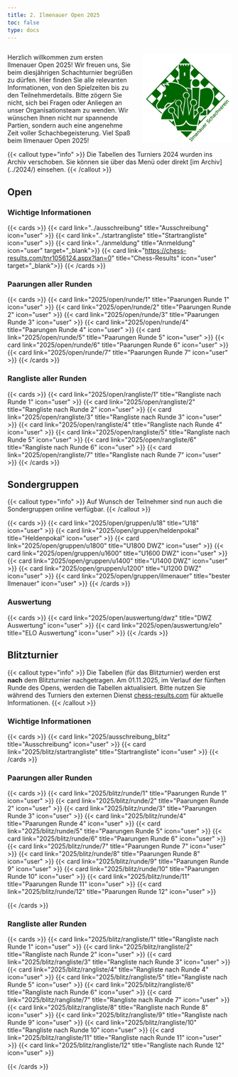 ```yaml
---
title: 2. Ilmenauer Open 2025
toc: false
type: docs
---
```


<style>
  @media (max-width: 600px) {
    .desktop-only {
      display: none;
    }
  }
</style>

<div style="display: flex; align-items: center;">
  <div style="flex: 1; padding-right: 20px;">
    <p>Herzlich willkommen zum ersten Ilmenauer Open 2025! Wir freuen uns, Sie beim diesjährigen Schachturnier begrüßen zu dürfen. Hier finden Sie alle relevanten Informationen, von den Spielzeiten bis zu den Teilnehmerdetails. Bitte zögern Sie nicht, sich bei Fragen oder Anliegen an unser Organisationsteam zu wenden. Wir wünschen Ihnen nicht nur spannende Partien, sondern auch eine angenehme Zeit voller Schachbegeisterung. Viel Spaß beim Ilmenauer Open 2025!</p>
  </div>
  <div style="flex-shrink: 0;">
    <img src="/IlmenauerSV.png" alt="Ilmenauer Schachverein Logo" style="max-width: 200px;" class="desktop-only">
  </div>
</div>
{{< callout type="info" >}}
Die Tabellen des Turniers 2024 wurden ins Archiv verschoben. Sie können sie über das Menü oder direkt  [im Archiv](../2024/) einsehen.
{{< /callout >}}

## Open

### Wichtige Informationen

{{< cards >}}
{{< card link="../ausschreibung" title="Ausschreibung" icon="user" >}}
{{< card link="../startrangliste" title="Startrangliste" icon="user" >}}
{{< card link="../anmeldung" title="Anmeldung" icon="user" target="_blank">}}
{{< card link="https://chess-results.com/tnr1056124.aspx?lan=0" title="Chess-Results" icon="user" target="_blank">}}
{{< /cards >}}

### Paarungen aller Runden

{{< cards >}}
{{< card link="2025/open/runde/1" title="Paarungen Runde 1" icon="user" >}}
{{< card link="2025/open/runde/2" title="Paarungen Runde 2" icon="user" >}}
{{< card link="2025/open/runde/3" title="Paarungen Runde 3" icon="user" >}}
{{< card link="2025/open/runde/4" title="Paarungen Runde 4" icon="user" >}}
{{< card link="2025/open/runde/5" title="Paarungen Runde 5" icon="user" >}}
{{< card link="2025/open/runde/6" title="Paarungen Runde 6" icon="user" >}}
{{< card link="2025/open/runde/7" title="Paarungen Runde 7" icon="user" >}}
{{< /cards >}}

### Rangliste aller Runden

{{< cards >}}
{{< card link="2025/open/rangliste/1" title="Rangliste nach Runde 1" icon="user" >}}
{{< card link="2025/open/rangliste/2" title="Rangliste nach Runde 2" icon="user" >}}
{{< card link="2025/open/rangliste/3" title="Rangliste nach Runde 3" icon="user" >}}
{{< card link="2025/open/rangliste/4" title="Rangliste nach Runde 4" icon="user" >}}
{{< card link="2025/open/rangliste/5" title="Rangliste nach Runde 5" icon="user" >}}
{{< card link="2025/open/rangliste/6" title="Rangliste nach Runde 6" icon="user" >}}
{{< card link="2025/open/rangliste/7" title="Rangliste nach Runde 7" icon="user" >}}
{{< /cards >}}

## Sondergruppen

{{< callout type="info" >}}
Auf Wunsch der Teilnehmer sind nun auch die Sondergruppen online verfügbar.
{{< /callout >}}

{{< cards >}}
{{< card link="2025/open/gruppen/u18" title="U18" icon="user" >}}
{{< card link="2025/open/gruppen/heldenpokal" title="Heldenpokal" icon="user" >}}
{{< card link="2025/open/gruppen/u1800" title="U1800 DWZ" icon="user" >}}
{{< card link="2025/open/gruppen/u1600" title="U1600 DWZ" icon="user" >}}
{{< card link="2025/open/gruppen/u1400" title="U1400 DWZ" icon="user" >}}
{{< card link="2025/open/gruppen/u1200" title="U1200 DWZ" icon="user" >}}
{{< card link="2025/open/gruppen/ilmenauer" title="bester Ilmenauer" icon="user" >}}
{{< /cards >}}

### Auswertung

{{< cards >}}
{{< card link="2025/open/auswertung/dwz" title="DWZ Auswertung" icon="user" >}}
{{< card link="2025/open/auswertung/elo" title="ELO Auswertung" icon="user" >}}
{{< /cards >}}

## Blitzturnier

{{< callout type="info" >}}
Die Tabellen (für das Blitzturnier) werden erst **nach** dem Blitzturnier nachgetragen. Am 01.11.2025, im Verlauf der fünften Runde des Opens, werden die Tabellen aktualisiert. Bitte nutzen Sie während des Turniers den externen Dienst [chess-results.com](https://chess-results.com/tnr1059056.aspx?lan=0) für aktuelle Informationen.
{{< /callout >}}

### Wichtige Informationen

{{< cards >}}
{{< card link="2025/ausschreibung_blitz" title="Ausschreibung" icon="user" >}}
{{< card link="2025/blitz/startrangliste" title="Startrangliste" icon="user" >}}
{{< /cards >}}

### Paarungen aller Runden

{{< cards >}}
{{< card link="2025/blitz/runde/1" title="Paarungen Runde 1" icon="user" >}}
{{< card link="2025/blitz/runde/2" title="Paarungen Runde 2" icon="user" >}}
{{< card link="2025/blitz/runde/3" title="Paarungen Runde 3" icon="user" >}}
{{< card link="2025/blitz/runde/4" title="Paarungen Runde 4" icon="user" >}}
{{< card link="2025/blitz/runde/5" title="Paarungen Runde 5" icon="user" >}}
{{< card link="2025/blitz/runde/6" title="Paarungen Runde 6" icon="user" >}}
{{< card link="2025/blitz/runde/7" title="Paarungen Runde 7" icon="user" >}}
{{< card link="2025/blitz/runde/8" title="Paarungen Runde 8" icon="user" >}}
{{< card link="2025/blitz/runde/9" title="Paarungen Runde 9" icon="user" >}}
{{< card link="2025/blitz/runde/10" title="Paarungen Runde 10" icon="user" >}}
{{< card link="2025/blitz/runde/11" title="Paarungen Runde 11" icon="user" >}}
{{< card link="2025/blitz/runde/12" title="Paarungen Runde 12" icon="user" >}}

{{< /cards >}}

### Rangliste aller Runden

{{< cards >}}
{{< card link="2025/blitz/rangliste/1" title="Rangliste nach Runde 1" icon="user" >}}
{{< card link="2025/blitz/rangliste/2" title="Rangliste nach Runde 2" icon="user" >}}
{{< card link="2025/blitz/rangliste/3" title="Rangliste nach Runde 3" icon="user" >}}
{{< card link="2025/blitz/rangliste/4" title="Rangliste nach Runde 4" icon="user" >}}
{{< card link="2025/blitz/rangliste/5" title="Rangliste nach Runde 5" icon="user" >}}
{{< card link="2025/blitz/rangliste/6" title="Rangliste nach Runde 6" icon="user" >}}
{{< card link="2025/blitz/rangliste/7" title="Rangliste nach Runde 7" icon="user" >}}
{{< card link="2025/blitz/rangliste/8" title="Rangliste nach Runde 8" icon="user" >}}
{{< card link="2025/blitz/rangliste/9" title="Rangliste nach Runde 9" icon="user" >}}
{{< card link="2025/blitz/rangliste/10" title="Rangliste nach Runde 10" icon="user" >}}
{{< card link="2025/blitz/rangliste/11" title="Rangliste nach Runde 11" icon="user" >}}
{{< card link="2025/blitz/rangliste/12" title="Rangliste nach Runde 12" icon="user" >}}

{{< /cards >}}